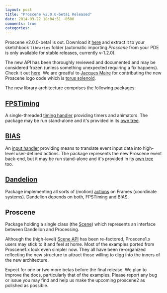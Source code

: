 ```yaml
---
layout: post
title: "Proscene v2.0.0-beta1 Released"
date: 2014-03-22 18:04:51 -0500
comments: true
categories: 
---
```


Proscene v2.0.0-beta1 is out. Download it [here](https://github.com/remixlab/proscene/releases/download/v-2.0.0-beta.1/proscene-2.0.0-beta.1.zip) 
and extract it to your sketchbook `libraries` folder (automatic importing *Proscene* from your PDE is only available for stable releases, currently v-1.2.0).

The new API has been thoroughly reviewed and documented and may be considered frozen (unless something unexpected requiring a fix happens).
Check it out [here](http://otrolado.info/prosceneApi/). We are greatful to [Jacques Maire](http://www.alcys.com/) for contributing the new Proscene logo
code which is [torus solenoid](http://www.mathcurve.com/courbes3d/solenoidtoric/solenoidtoric.shtml).

The new library architecture comprises the following packages:

## [FPSTiming](https://github.com/remixlab/fpstiming_tree)

A single-threaded [timing handler](http://otrolado.info/prosceneApi/remixlab/fpstiming/TimingHandler.html) providing timers and animators.
The package may be run stand-alone and it's provided in its [own tree](https://github.com/remixlab/fpstiming_tree).

## [BIAS](https://github.com/remixlab/bias_tree)

An [input handler](http://otrolado.info/prosceneApi/remixlab/bias/core/InputHandler.html) providing means to translate event input data into high-level
user-defined actions. The package represents the new Proscene event back-end, but it may be run stand-alone and it's provided in its
[own tree](https://github.com/remixlab/bias_tree) too.

## [Dandelion](https://github.com/remixlab/dandelion_tree)

Package implementing all sorts of (motion) [actions](http://otrolado.info/prosceneApi/remixlab/dandelion/core/Constants.DandelionAction.html) on Frames
(coordinate systems). Dandelion depends on both, FPSTiming and BIAS. <!--- next version should mention it is language agnostic and the JS approach... -->

## Proscene

Package holding a single class (the [Scene](http://otrolado.info/prosceneApi/remixlab/proscene/Scene.html)) which represents an interface between Dandelion
and Processing.

Although the (high-level) [Scene API](http://otrolado.info/prosceneApi/remixlab/proscene/Scene.html) has been re-factored, Proscene1.x users may stick to it
and feel at home. Most of the examples ported from Proscene1.x look even simpler now. They all have been re-organized reflecting the new structure to
attract those willing to digg into the inners of the new architecture.

Expect for one or two more betas before the final release. We plan to improve the docs, particularly that of the examples. Please report any bug or issue you
may find and help us make the upcoming proscene2 as polished as possible.
